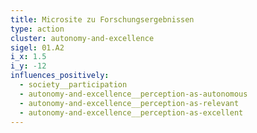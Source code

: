 ```yaml
---
title: Microsite zu Forschungsergebnissen
type: action
cluster: autonomy-and-excellence
sigel: 01.A2
i_x: 1.5
i_y: -12
influences_positively:
  - society__participation
  - autonomy-and-excellence__perception-as-autonomous
  - autonomy-and-excellence__perception-as-relevant
  - autonomy-and-excellence__perception-as-excellent
---
```

